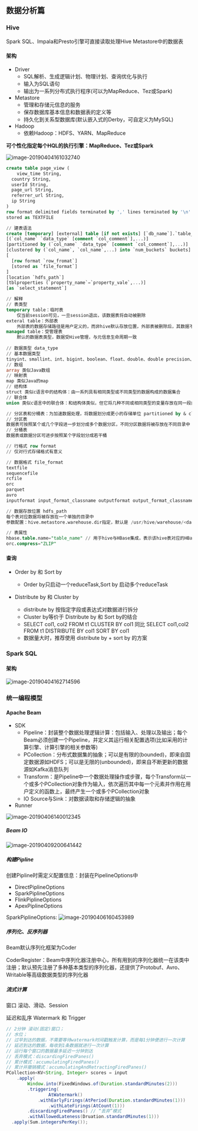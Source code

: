 ## 数据分析篇

### Hive

Spark SQL、Impala和Presto引擎可直接读取处理Hive Metastore中的数据表

#### 架构

- Driver
  - SQL解析、生成逻辑计划、物理计划、查询优化与执行
  - 输入为SQL语句
  - 输出为一系列分布式执行程序(可以为MapReduce、Tez或Spark)
- Metastore
  - 管理和存储元信息的服务
  - 保存数据库基本信息和数据表的定义等
  - 持久化到关系型数据库(默认嵌入式的Derby，可自定义为MySQL)
- Hadoop
  - 依赖Hadoop：HDFS、YARN、MapReduce



**可个性化指定每个HQL的执行引擎：MapReduce、Tez或Spark**

![image-20190404161032740](assets/image-20190404161032740.png)



```sql
create table page_view (
	view_time String,
  country String,
  userId String,
  page_url String,
  referrer_url String,
  ip String
)
row format delimited fields terminated by ',' lines terminated by '\n'
stored as TEXTFILE

// 建表语法
create [temporary] [external] table [if not exists] [`db_name`].`table_name`
[(`col_name` `data_type` [comment `col_comment`],...)]
[partitioned by (`col_name` `data_type` [comment `col_comment`],...)]
[clustered by (`col_name`, `col_name`,...) into `num_buckets` buckets]
[
  [row format `row_fromat`]
  [stored as `file_format`]
]
[location `hdfs_path`]
[tblproperties (`property_name`=`property_vale`,...)]
[as `select_statement`]

// 解释
// 表类型
temporary table：临时表
	仅当前session可见，一旦session退出，该数据表将自动被删除
exteral table：外部表
	外部表的数据存储路径是用户定义的，而非hive默认存放位置，外部表被删除后，其数据不会被清除(仅删除元数据)
managed table：受管理表
	默认的数据表类型，数据受Hive管理，与元信息生命周期一致
	
// 数据类型 data_type
// 基本数据类型
tinyint、smallint、int、bigint、boolean、float、double、double precision、string、binary、timestamp、decimal、date、varchar和char
// 数组
array 类似Java数组
// 映射表
map 类似Java的map
// 结构体
struct 类似c语言中的结构体：由一系列具有相同类型或不同类型的数据构成的数据集合
// 联合体
union 类似c语言中的联合体：和结构体类似，但它将几种不同或相同类型的变量存放在同一段内存单元中

// 分区表和分桶表：为加速数据处理，将数据划分成更小的存储单位 partitioned by & clustered by
// 分区表
数据表可按照某个或几个字段进一步划分成多个数据分区，不同分区数据将被存放在不同目录中
// 分桶表 
数据表或数据分区可进步按照某个字段划分成若干桶

// 行格式 row format
// 仅对行式存储格式有意义

// 数据格式 file_format
textfile
sequencefile
rcfile
orc
parquet
avro
inputformat input_format_classname outputformat output_format_classname: 通过自定义这两个组件定义数据格式

// 数据存放位置 hdfs_path
每个表对应数据将被存放在一个单独的目录中
参数配置：hive.metastore.warehouse.dir指定，默认是 /usr/hive/warehouse/<database_name>.db/<table_name>/

// 表属性
hbase.table.name="table_name" // 用于hive与HBase集成，表示该hive表对应的HBase表为table_name
orc.compress="ZLIP"
```



#### 查询

- Order by 和 Sort by
  - Order by只启动一个reduceTask,Sort by 启动多个reduceTask

- Distribute by 和 Cluster by
  - distribute by 按指定字段或表达式对数据进行拆分
  - Cluster by等价于 Distribute by 和 Sort by的结合
  - SELECT col1, col2 FROM t1 CLUSTER BY col1 同比 SELECT col1,col2 FROM t1 DISTRIBUTE BY col1 SORT BY col1
  - 数据量大时，推荐使用 distribute by  + sort by 的方案





### Spark SQL

#### 架构

![image-20190404162714596](assets/image-20190404162714596.png)



### 统一编程模型

#### Apache Beam

- SDK
  - Pipeline：封装整个数据处理逻辑计算：包括输入、处理以及输出；每个Beam必须创建一个Pipeline，并定义其运行相关配置选项(比如采用的计算引擎、计算引擎的相关参数等)
  - PCollection：分布式数据集的抽象；可以是有限的(bounded)，即来自固定数据源如HDFS；可以是无限的(unbounded)，即来自不断更新的数据源如Kafka消息队列
  - Transform：是Pipeline中一个数据处理操作或步骤，每个Transform以一个或多个PCollection对象作为输入，依次遍历其中每一个元素并作用在用户定义的函数上，最终产生一个或多个PCollection对象
  - IO Source与Sink：对数据读取和存储逻辑的抽象
- Runner

![image-20190406140012345](assets/image-20190406140012345.png)

##### Beam IO

![image-20190409200641442](assets/image-20190409200641442.png)





##### 构建Pipline

创建Pipline时需定义配置信息：封装在PipelineOptions中

- DirectPiplineOptions
- SparkPiplineOptions
- FlinkPiplineOptions
- ApexPiplineOptions



SparkPiplineOptions: ![image-20190406160453989](assets/image-20190406160453989.png)



##### 序列化、反序列器

Beam默认序列化框架为Coder

CoderRegister：Beam中序列化器注册中心，所有用到的序列化器统一在该类中注册；默认预先注册了多种基本类型的序列化器，还提供了Protobuf、Avro、 Writable等高级数据类型的序列化器



##### 流式计算

窗口 滚动、滑动、Session

延迟和乱序 Watermark 和 Trigger

```java
// 2分钟 滚动(固定)窗口； 
// 水位； 
// 过早到达的数据，不需要等待watermark时间戳触发计算，而是每1分钟便进行一次计算
// 延迟到达的数据，每收到1条数据就进行一次计算 
// 运行每个窗口的数据最多延迟一分钟到达
// 丢弃模式：discardingFiredPanes()
// 累计模式：accumulatingFiredPanes()
// 累计并撤销模式：accumulatingAndRetractingFiredPanes()
PCollection<KV<String, Integer> scores = input
	.apply(
  		Window.into(FixedWindows.of(Duration.standardMinutes(2)))
  		.triggering(
        		AtWatermark()
            .withEarlyFirings(AtPeriod(Duration.standardMinutes(1)))
        		.withLateFirings(AtCount(1)))
  		.discardingFiredPanes() // “丢弃”模式
  		.withAllowedLateness(Druation.standardMinutes(1)))
  .apply(Sum.integersPerKey());
```



















